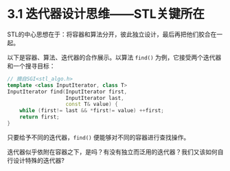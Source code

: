 # 3.1 迭代器设计思维——STL关键所在

STL的中心思想在于：将容器和算法分开，彼此独立设计，最后再把他们胶合在一起。

以下是容器、算法、迭代器的合作展示。以算法 `find()` 为例，它接受两个迭代器和一个搜寻目标：

```cpp
// 摘自SGI<stl_algo.h>
template <class InputIterator, class T>
InputIterator find(InputIterator first, 
                   InputIterator last, 
                   const T& value) {
    while (first!= last && *first!= value) ++first;
    return first;
}
```

只要给予不同的迭代器，`find()` 便能够对不同的容器进行查找操作。

迭代器似乎依附在容器之下，是吗？有没有独立而泛用的迭代器？我们又该如何自行设计特殊的迭代器?